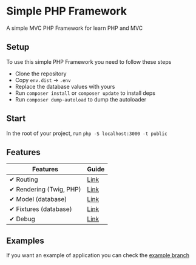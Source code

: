 # Simple PHP Framework

A simple MVC PHP Framework for learn PHP and MVC

## Setup

To use this simple PHP Framework you need to follow these steps

- Clone the repository
- Copy `env.dist` -> `.env`
- Replace the database values with yours
- Run `composer install` or `composer update` to install deps
- Run `composer dump-autoload` to dump the autoloader

## Start

In the root of your project, run `php -S localhost:3000 -t public`

## Features

| Features                | Guide                    |
| ----------------------- | ------------------------ |
| ✔ Routing               | [Link](doc/Routing.md)   |
| ✔ Rendering (Twig, PHP) | [Link](doc/Rendering.md) |
| ✔ Model (database)      | [Link](doc/Model.md)     |
| ✔ Fixtures (database)   | [Link](doc/Fixtures.md)  |
| ✔ Debug                 | [Link](doc/Debug.md)     |

## Examples

If you want an example of application you can check the [example branch](https://github.com/Shizey/framework-mvc/tree/example)
